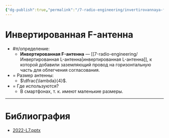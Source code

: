 ```yaml
---
{"dg-publish":true,"permalink":"/7-radio-engineering/invertirovannaya-f-antenna/","title":"Инвертированная F-антенна"}
---
```



# Инвертированная F-антенна

- #π/определение:
	- **Инвертированная F-антенна** — [[7-radio-engineering/Инвертированная L-антенна\|инвертированная L-антенна]], к которой добавили заземляющий провод на горизонтальную часть для облегчения согласования.
- = Размер антенны:
	- $\dfrac{\lambda}{4}$.
- = Где используются?
	- В смартфонах, т. к. имеют маленькие размеры.

---

# Библиография

- [2022-L7.pptx](file:///C:%5CUsers%5CMojo%5CiCloudDrive%5C_university%5CIllarionov%5Clecture-presentations%5C2022-L7.pptx)
